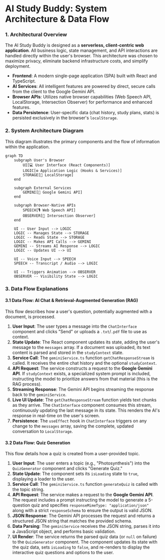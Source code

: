 # AI Study Buddy: System Architecture & Data Flow

### 1. Architectural Overview

The AI Study Buddy is designed as a **serverless, client-centric web application**. All business logic, state management, and API interactions are handled directly within the user's browser. This architecture was chosen to maximize privacy, eliminate backend infrastructure costs, and simplify deployment.

*   **Frontend**: A modern single-page application (SPA) built with React and TypeScript.
*   **AI Services**: All intelligent features are powered by direct, secure calls from the client to the Google Gemini API.
*   **Browser APIs**: Utilizes native browser capabilities (Web Speech API, LocalStorage, Intersection Observer) for performance and enhanced features.
*   **Data Persistence**: User-specific data (chat history, study plans, stats) is persisted exclusively in the browser's `localStorage`.

### 2. System Architecture Diagram

This diagram illustrates the primary components and the flow of information within the application.

```mermaid
graph TD
    subgraph User's Browser
        UI[💻 User Interface (React Components)]
        LOGIC[⚙️ Application Logic (Hooks & Services)]
        STORAGE[💾 LocalStorage]
    end

    subgraph External Services
        GEMINI[🧠 Google Gemini API]
    end
    
    subgraph Browser-Native APIs
        SPEECH[🎙️ Web Speech API]
        OBSERVER[👀 Intersection Observer]
    end

    UI -- User Input --> LOGIC
    LOGIC -- Manages State --> STORAGE
    LOGIC -- Reads State --> STORAGE
    LOGIC -- Makes API Calls --> GEMINI
    GEMINI -- Streams AI Response --> LOGIC
    LOGIC -- Updates UI --> UI
    
    UI -- Voice Input --> SPEECH
    SPEECH -- Transcript / Audio --> LOGIC
    
    UI -- Triggers Animation --> OBSERVER
    OBSERVER -- Visibility State --> LOGIC
```

### 3. Data Flow Explanations

#### 3.1 Data Flow: AI Chat & Retrieval-Augmented Generation (RAG)

This flow describes how a user's question, potentially augmented with a document, is processed.

1.  **User Input**: The user types a message into the `ChatInterface` component and clicks "Send" or uploads a `.txt`/`.pdf` file to use as context.
2.  **State Update**: The React component updates its state, adding the user's message to the `messages` array. If a document was uploaded, its text content is parsed and stored in the `studyContext` state.
3.  **Service Call**: The `geminiService.ts` function `getChatResponseStream` is called. It receives the entire chat history and the optional `studyContext`.
4.  **API Request**: The service constructs a request to the **Google Gemini API**. If `studyContext` exists, a specialized system prompt is included, instructing the model to prioritize answers from that material (this is the RAG process).
5.  **Streaming Response**: The Gemini API begins streaming the response back to the `geminiService`.
6.  **Live UI Update**: The `getChatResponseStream` function yields text chunks as they arrive. The `ChatInterface` component consumes this stream, continuously updating the last message in its state. This renders the AI's response in real-time on the user's screen.
7.  **Persistence**: The `useEffect` hook in `ChatInterface` triggers on any change to the `messages` array, saving the complete, updated conversation to `LocalStorage`.

#### 3.2 Data Flow: Quiz Generation

This flow details how a quiz is created from a user-provided topic.

1.  **User Input**: The user enters a topic (e.g., "Photosynthesis") into the `QuizGenerator` component and clicks "Generate Quiz."
2.  **State Update**: The component sets its `isLoading` state to `true`, displaying a loader to the user.
3.  **Service Call**: The `geminiService.ts` function `generateQuiz` is called with the topic string.
4.  **API Request**: The service makes a request to the **Google Gemini API**. The request includes a prompt instructing the model to generate a 5-question quiz and specifies `responseMimeType: "application/json"` along with a strict `responseSchema` to ensure the output is valid JSON.
5.  **JSON Response**: The Gemini API processes the request and returns a structured JSON string that matches the provided schema.
6.  **Data Parsing**: The `geminiService` receives the JSON string, parses it into a JavaScript object, and performs basic validation.
7.  **UI Render**: The service returns the parsed quiz data (or `null` on failure) to the `QuizGenerator` component. The component updates its state with the quiz data, sets `isLoading` to `false`, and re-renders to display the interactive quiz questions and options to the user.
